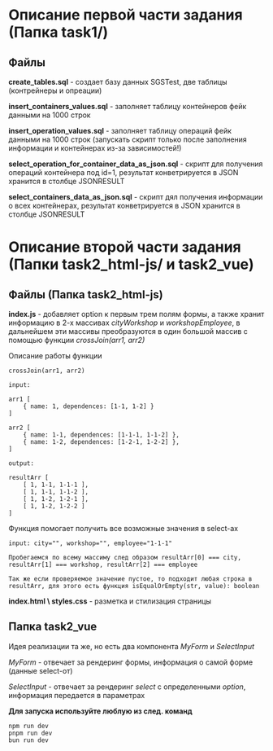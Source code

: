 # Описание первой части задания (Папка task1/)

## Файлы

**create_tables.sql** - создает базу данных SGSTest, две таблицы (контрейнеры и опреации)

**insert_containers_values.sql** - заполняет таблицу контейнеров фейк данными на 1000 строк

**insert_operation_values.sql** - заполняет таблицу операций фейк данными на 1000 строк (запускать скрипт только после заполнения информации и контейнерах из-за зависимостей!)

**select_operation_for_container_data_as_json.sql** - скрипт для получения операций контейнера под id=1, результат конветрируется в JSON хранится в столбце JSONRESULT

**select_containers_data_as_json.sql** - скрипт дял получения информации о всех контейнерах, результат конветрируется в JSON хранится в столбце JSONRESULT

# Описание второй части задания (Папки task2_html-js/ и task2_vue)

## Файлы (Папка task2_html-js)

**index.js** - добавляет option к первым трем полям формы, а также хранит информацию в 2-х массивах *cityWorkshop* и *workshopEmployee*, 
в дальнейшем эти массивы преобразуются в один большой массив с помощью функции *crossJoin(arr1, arr2)*

Описание работы функции
```
crossJoin(arr1, arr2)

input: 

arr1 [
    { name: 1, dependences: [1-1, 1-2] }
]

arr2 [
    { name: 1-1, dependences: [1-1-1, 1-1-2] },
    { name: 1-2, dependences: [1-2-1, 1-2-2] },
]

output:

resultArr [
    [ 1, 1-1, 1-1-1 ],
    [ 1, 1-1, 1-1-2 ],
    [ 1, 1-2, 1-2-1 ],
    [ 1, 1-2, 1-2-2 ]
]

```

Функция помогает получить все возможные значения в select-ах

```
input: city="", workshop="", employee="1-1-1"

Пробегаемся по всему массиму след образом resultArr[0] === city, resultArr[1] === workshop, resultArr[2] === employee

Так же если проверяемое значение пустое, то подходит любая строка в resultArr, для этого есть функция isEqualOrEmpty(str, value): boolean

```

**index.html \ styles.css** - разметка и стилизация страницы

## Папка task2_vue

Идея реализации та же, но есть два компонента *MyForm* и *SelectInput*

*MyForm* - отвечает за рендеринг формы, информация о самой форме (данные select-от)

*SelectInput* - отвечает за рендеринг *select* с определенными *option*, информация передается в параметрах

**Для запуска используйте люблую из след. команд**
```
npm run dev
pnpm run dev
bun run dev
```
